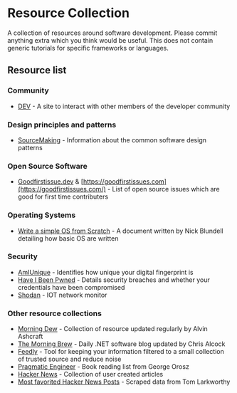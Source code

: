 # Resource Collection
A collection of resources around software development. Please commit anything extra which you think would be useful. This does not contain generic tutorials for specific frameworks or languages.

## Resource list

### Community
- [DEV](https://dev.to/) - A site to interact with other members of the developer community

### Design principles and patterns
- [SourceMaking](https://sourcemaking.com/design_patterns) - Information about the common software design patterns

### Open Source Software
- [Goodfirstissue.dev](goodfirstissue.dev) & [https://goodfirstissues.com](https://goodfirstissues.com/) - List of open source issues which are good for first time contributers

### Operating Systems
- [Write a simple OS from Scratch](https://www.cs.bham.ac.uk/~exr/lectures/opsys/10_11/lectures/os-dev.pdf) -  A document written by Nick Blundell detailing how basic OS are written

### Security

 - [AmIUnique](https://amiunique.org/fp) - Identifies how unique your digital fingerprint is
 - [Have I Been Pwned](https://haveibeenpwned.com/) - Details security breaches and whether your credentials have been compromised
 - [Shodan](https://www.shodan.io/) - IOT network monitor 

### Other resource collections

 - [Morning Dew](https://www.alvinashcraft.com/) - Collection of resource updated regularly by Alvin Ashcraft
 - [The Morning Brew](http://themorningbrew.net/) - Daily .NET software blog updated by Chris Alcock
 - [Feedly](https://feedly.com/i/welcome) - Tool for keeping your information filtered to a small collection of trusted source and reduce noise
 - [Pragmatic Engineer](https://blog.pragmaticengineer.com/my-reading-list/) - Book reading list from George Orosz
 - [Hacker News](https://news.ycombinator.com/) - Collection of user created articles
 - [Most favorited Hacker News Posts](https://observablehq.com/@tomlarkworthy/hacker-favourites-analysis) - Scraped data from Tom Larkworthy
